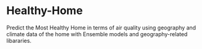 # Healthy-Home
Predict the Most Healthy Home in terms of air quality using geography and climate data of the home with Ensemble models and geography-related libararies.


